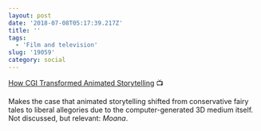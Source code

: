 ```yaml
---
layout: post
date: '2018-07-08T05:17:39.217Z'
title: ''
tags: 
  - 'Film and television'
slug: '19059'
category: social
---
```

[How CGI Transformed Animated Storytelling](https://www.youtube.com/watch?v=guQzTr1YK40) 📺

Makes the case that animated storytelling shifted from conservative fairy tales to liberal allegories due to the computer-generated 3D medium itself. Not discussed, but relevant: *Moana*.
